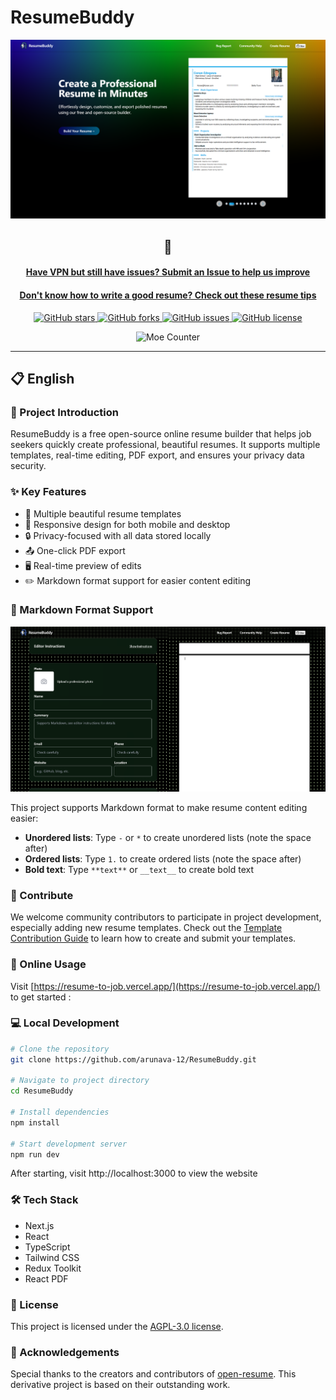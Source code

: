 # ResumeBuddy

<div align="center">
  <img src="public/assets/screenshot1.png" alt="ResumeBuddy Screenshot" width="800" />
</div>

<div align="center">

## 🔗

#### [Have VPN but still have issues? Submit an Issue to help us improve](https://github.com/arunava-12/ResumeBuddy/issues)

#### [Don't know how to write a good resume? Check out these resume tips](RESUME_TIPS.md)

<p align="center">
  <a href="https://github.com/arunava-12/ResumeBuddy/stargazers">
    <img alt="GitHub stars" src="https://img.shields.io/github/stars/arunava-12/ResumeBuddy?style=for-the-badge&logo=github&color=FFB33A">
  </a>
  <a href="https://github.com/arunava-12/ResumeBuddy/network/members">
    <img alt="GitHub forks" src="https://img.shields.io/github/forks/arunava-12/ResumeBuddy?style=for-the-badge&logo=github&color=22BB88">
  </a>
  <a href="https://github.com/arunava-12/ResumeBuddy/issues">
    <img alt="GitHub issues" src="https://img.shields.io/github/issues/arunava-12/ResumeBuddy?style=for-the-badge&logo=github&color=FF6B6B">
  </a>
  <a href="https://github.com/arunava-12/ResumeBuddy/blob/main/LICENSE">
    <img alt="GitHub license" src="https://img.shields.io/github/license/arunava-12/ResumeBuddy?style=for-the-badge&logo=github&color=45AAF2">
  </a>
</p>

<div align="center">
  <img src="https://moe-counter.glitch.me/get/@arunava-12-ResumeBuddy?theme=rule34" alt="Moe Counter" />
</div>

</div>

---

## 📋 English

### 🚀 Project Introduction

ResumeBuddy is a free open-source online resume builder that helps job seekers quickly create professional, beautiful resumes. It supports multiple templates, real-time editing, PDF export, and ensures your privacy data security.

### ✨ Key Features

- 🎨 Multiple beautiful resume templates
- 📱 Responsive design for both mobile and desktop
- 🔒 Privacy-focused with all data stored locally
- 📤 One-click PDF export
- 🖥️ Real-time preview of edits
- ✏️ Markdown format support for easier content editing

### 📝 Markdown Format Support

<div align="center">
  <img src="public/assets/screenshot2_en.png" alt="Markdown Support Demo" width="800" />
</div>

This project supports Markdown format to make resume content editing easier:

- **Unordered lists**: Type `-` or `*` to create unordered lists (note the space after)
- **Ordered lists**: Type `1.` to create ordered lists (note the space after)
- **Bold text**: Type `**text**` or `__text__` to create bold text

### 🤝 Contribute

We welcome community contributors to participate in project development, especially adding new resume templates. Check out the [Template Contribution Guide](TEMPLATE_CONTRIBUTION.md) to learn how to create and submit your templates.

### 🔗 Online Usage

Visit [https://resume-to-job.vercel.app/](https://resume-to-job.vercel.app/) to get started :

### 💻 Local Development

```bash
# Clone the repository
git clone https://github.com/arunava-12/ResumeBuddy.git

# Navigate to project directory
cd ResumeBuddy

# Install dependencies
npm install

# Start development server
npm run dev
```

After starting, visit http://localhost:3000 to view the website

### 🛠️ Tech Stack

- Next.js
- React
- TypeScript
- Tailwind CSS
- Redux Toolkit
- React PDF

### 📄 License

This project is licensed under the [AGPL-3.0 license](LICENSE).

### 🙏 Acknowledgements

Special thanks to the creators and contributors of [open-resume](https://github.com/xitanggg/open-resume). This derivative project is based on their outstanding work.
